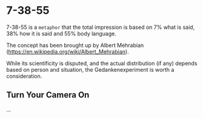 # 7-38-55

7-38-55 is a `metaphor` that the total impression is based on 7% what is said, 38% how it is said and 55% body language.

The concept has been brought up by Albert Mehrabian (https://en.wikipedia.org/wiki/Albert_Mehrabian).

While its scientificity is disputed, and the actual distribution (if any) depends based on person and situation, the Gedankenexperiment is worth a consideration.

## Turn Your Camera On

...
